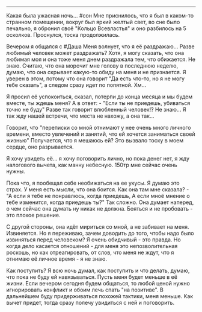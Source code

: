 ___

Какая была ужасная ночь... #сон
Мне приснилось, что я был в каком-то странном помещении, вокруг был яркий желтый свет, во сне было печально, я обронил своё "Кольцо Всевластья" и оно разбилось на 5 осколков.
Проснулся, тоска продолжилась.

Вечером я общался с #Даша Меня волнует, что я её раздражаю... Разве любимый человек может раздражать? Хотя, я могу сказать, что она любимая моя и она тоже меня днем раздражала тем, что обижается. Не знаю.
Считаю, что она морочит мне голову в последнюю неделю, думаю, что она скрывает какую-то обиду на меня и не признается. Я уверен в этом, потому что она говорит "Да есть что-то, но я не могу тебе сказать", а следом сразу идет по попятной.
Хм... 

Я просил её успокоиться, сказал, потерпи до конца месяца и мы будем вместе, ты ждешь меня? А в ответ: - "Если ты не приедешь, убиваться точно не буду"
Разве так говорит влюбленный человек!? Не знаю... Я так жду нашей встречи, что места не нахожу, а она так...

Говорит, что "переписки со мной отнимают у нее очень много личного времени, вместо увлечений  и занятий, что ей хочется заниматься своей жизнью" Получается, что я мешаюсь ей? Это вызвало тоску в моем сердце, оно разрывается.

Я хочу увидеть её... я хочу поговорить лично, но пока денег нет, я жду налогового вычета, как манну небесную. 150тр мне сейчас очень нужны.

Пока что,  я пообещал себе необижаться на ее укусы. Я думаю это страх. У меня есть мысли, что она боится. Как она там мне сказала? - "А если я тебе не понравлюсь, когда приедешь, А если мноё мнение о тебе изменится, когда приедешь ты?" Так сложно. Она думает наперед, о чем сейчас она думать ну никак не должна. Бояться и не пробовать - это плохое решение.

С другой стороны, она идёт мириться со мной, а не забивает на меня. Извиняется. Но я переживаю, зачем доводить до того, чтобы надо было извиняться перед человеком? Я очень обидчивый - это правда. Но когда дело касается отношений - для меня это непозволительная роскошь, но как отреагировать, от слов, что меня не ждут, что я отнимаю её личное время - я не знаю.

Как поступить?
Я всю ночь думал, как поступить и что делать, думаю, что пока не буду ей навязываться. Пусть меня будет меньше в её жизни. Если вечером сегодня будем общаться, то любой ценой нужно игнорировать конфликт и обоим лечь спать "на позитиве". 
В дальнейшем буду придерживаться похожей тактики, меня меньше. Как вычет придет, тогда сразу полечу увидиться с ней и поговорить.